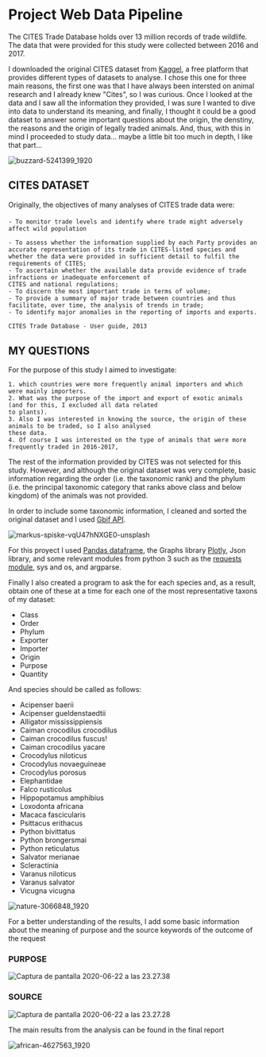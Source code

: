 # Project Web Data Pipeline


The CITES Trade Database holds over 13 million records of trade wildlife. The data that were provided for this study were collected between 2016 and 2017. 

I downloaded the original CITES dataset from [Kaggel](https://www.kaggle.com/), a free platform that provides different types of datasets to analyse.
I chose this one for three main reasons, the first one was that I have always been intersted on animal research and I already knew "Cites", so I was curious. 
Once I looked at the data and I saw all the information they provided, I was sure I wanted to dive into data to understand its meaning, and finally, I thought it could be a good dataset to answer some important questions about the origin, the denstiny, the reasons and the origin of legally traded animals. 
And, thus, with this in mind I proceeded to study data... maybe a little bit too much in depth, I like that part...

![buzzard-5241399_1920](/assets/buzzard-5241399_1920.jpg)

## CITES DATASET

Originally, the objectives of many analyses of CITES trade data were:
####
    - To monitor trade levels and identify where trade might adversely affect wild population

    - To assess whether the information supplied by each Party provides an accurate representation of its trade in CITES-listed species and whether the data were provided in sufficient detail to fulfil the requirements of CITES;
    - To ascertain whether the available data provide evidence of trade infractions or inadequate enforcement of 
    CITES and national regulations; 
    - To discern the most important trade in terms of volume;
    - To provide a summary of major trade between countries and thus facilitate, over time, the analysis of trends in trade; 
    - To identify major anomalies in the reporting of imports and exports.
                                                                            CITES Trade Database - User guide, 2013

## MY QUESTIONS

For the purpose of this study I aimed to investigate:
       
    1. which countries were more frequently animal importers and which were mainly importers.
    2. What was the purpose of the import and export of exotic animals (and for this, I excluded all data related 
    to plants).
    3. Also I was interested in knowing the source, the origin of these animals to be traded, so I also analysed 
    these data.
    4. Of course I was interested on the type of animals that were more frequently traded in 2016-2017,


The rest of the information provided by CITES was not selected for this study. However, and although the original dataset was very complete, basic information regarding the order (i.e. the taxonomic rank) and the phylum (i.e. the principal taxonomic category that ranks above class and below kingdom) of the animals was not provided. 

In order to include some taxonomic information, I cleaned and sorted the original dataset and I used [Gbif API](https://www.gbif.org/es/developer/summary). 

![markus-spiske-vqU47hNXGE0-unsplash](/assets/markus-spiske-vqU47hNXGE0-unsplash.jpg)

For this proyect I used [Pandas dataframe](https://pandas.pydata.org/pandas-docs/stable/reference/api/pandas.DatetimeIndex.dayofweek.html), the Graphs library [Plotly](https://plotly.com/), Json library, and some relevant modules from python 3 such as the [requests module](https://pypi.org/project/requests/), sys and os, and argparse.

Finally I also created a program to ask the for each species and, as a result, obtain one of these at a time for each one of the most representative taxons of my dataset:
- Class
- Order
- Phylum	
- Exporter	
- Importer	
- Origin	
- Purpose
- Quantity

And species should be called as follows:

- Acipenser baerii
- Acipenser gueldenstaedtii
- Alligator mississippiensis
- Caiman crocodilus crocodilus
- Caiman crocodilus fuscus!
- Caiman crocodilus yacare
- Crocodylus niloticus
- Crocodylus novaeguineae
- Crocodylus porosus
- Elephantidae
- Falco rusticolus
- Hippopotamus amphibius
- Loxodonta africana
- Macaca fascicularis
- Psittacus erithacus
- Python bivittatus
- Python brongersmai
- Python reticulatus
- Salvator merianae
- Scleractinia
- Varanus niloticus
- Varanus salvator
- Vicugna vicugna

![nature-3066848_1920](/assets/nature-3066848_1920.jpg)

For a better understanding of the results, I add some basic information about the meaning of purpose and the source keywords of the outcome of the request

### PURPOSE

![Captura de pantalla 2020-06-22 a las 23.27.38](/assets/Captura%20de%20pantalla%202020-06-22%20a%20las%2023.27.38.png)

### SOURCE

![Captura de pantalla 2020-06-22 a las 23.27.28](/assets/Captura%20de%20pantalla%202020-06-22%20a%20las%2023.27.28_qzf41p5zo.png)

The main results from the analysis can be found in the final report

![african-4627563_1920](/assets/african-4627563_1920.jpg)
